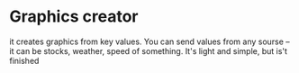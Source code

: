 # Graphics creator
  it creates graphics from key values. You can send values from any sourse – it can be stocks, weather, speed of something.
  It's light and simple, but is't finished
